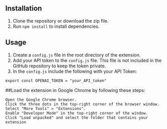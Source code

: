 ## Installation

1. Clone the repository or download the zip file.
2. Run `npm install` to install dependencies.

## Usage

1. Create a `config.js` file in the root directory of the extension.
2. Add your API token to the `config.js` file. This file is not included in the GitHub repository to keep the token private.
3. In the `config.js` include the following with your API Token:

 ``export const OPENAI_TOKEN = "your_API_token"``

##Load the extension in Google Chrome by following these steps:

    Open the Google Chrome browser.
    Click the three dots in the top-right corner of the browser window.
    Select "More Tools" > "Extensions".
    Enable "Developer Mode" in the top-right corner of the window.
    Click "Load unpacked" and select the folder that contains your extension
